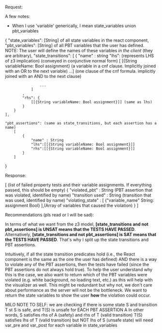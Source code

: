 Request:

A few notes:
- When I use 'variable' generically, I mean state_variables union pbt_variables

{
    "state_variables": [String] of all state variables in the react component,
    "pbt_variables": [String] of all PBT variables that the user has defined. NOTE: The user will define the names of these variables *in the client* (they are arbitrary),
    "state_transitions": [
        {
            "name" : string
            "lhs": (represents LHS of z3 implication) (conveyed in conjunctive normal form)
                [
                    [{String variableName: Bool assignment} (a variable in a cnf clause. Implicitly joined with an OR to the next variable) ...] (one clause of the cnf formula. implicitly joined with an AND to the next clause)
                    
                    ...
                ]
            ,
            "rhs": {
                [[{String variableName: Bool assignment}]] (same as lhs)
            }
        }
    ],

    "pbt_assertions": (same as state_transitions, but each assertion has a name)
        [ 
            {
                "name" : String
                "lhs":[[{String variableName: Bool assignment}]] 
                "rhs":[[{String variableName: Bool assignment}]]
            }
        ]
}

Response:

[ (list of failed property tests and their variable assignments. If everything passed, this should be empty)
    {
        "violated_pbt" : String (PBT assertion that was violated, identified by name)
        "transition used" : String (transition that was used, identified by name)
        "violating_state" : [
            {"variable_name" String: assignment Bool}
        ],(Array of variables that caused the violation)
    }
]

Recommendations (pls read or I will be sad):

In terms of what we want from the z3 model, **[state_transitions and not pbt_assertions] is UNSAT means that the TESTS HAVE PASSED**. Alternatively, **[state_transitions and not pbt_assertions] is SAT means that the TESTS HAVE PASSED**. That's why I split up the state transitions and PBT assertions.

Intuitively, if all the state transition predicates hold (i.e., the React component is the same as the one the user has defined) AND there is a way to violate any of the PBT assertions, then the tests have failed (since the PBT assertions do not always hold true). To help the user understand why this is the case, we also want to return which of the PBT variables were violated (e.g. white background, no loading text, etc.) as this will help with the visualizer as well. This might be redundant but why not, we don't care about performance as the server will not be the bottleneck. We want to return the state variables to show the user __how__ the violation could occur.


MILO NOTE TO SELF: we are checking if there is some state S and transition T st S is safe, and T(S) is unsafe
for EACH PBT ASSERTION A
In other words, S satisfies rhs of A (safety) and rhs of T (valid transition)
T(S) satisfies lhs of T (valid transition) but NOT lhs of S (unsafe state)
will need var_pre and var_post for each variable in state_variables